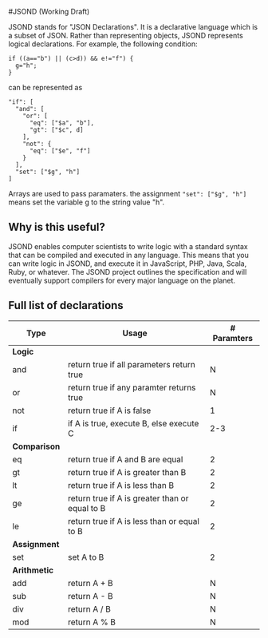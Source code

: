#JSOND (Working Draft)

JSOND stands for "JSON Declarations".  It is a declarative language which is a subset of JSON.  Rather than representing objects, JSOND represents logical declarations. For example, the following condition:

    if ((a=="b") || (c>d)) && e!="f") {
      g="h";
    }

can be represented as

    "if": [
      "and": [
        "or": [
          "eq": ["$a", "b"],
          "gt": ["$c", d]
        ],
        "not": {
          "eq": ["$e", "f"]
        }
      ],
      "set": ["$g", "h"]
    ]
    
Arrays are used to pass paramaters.  the assignment `"set": ["$g", "h"]` means set the variable g to the string value "h".  

## Why is this useful?

JSOND enables computer scientists to write logic with a standard syntax that can be compiled and executed in any language.  This means that you can write logic in JSOND, and execute it in JavaScript, PHP, Java, Scala, Ruby, or whatever.  The JSOND project outlines the specification and will eventually support compilers for every major language on the planet.

## Full list of declarations

| Type           | Usage                                           | # Paramters |
| ---------------|-------------------------------------------------|-------------|
| **Logic**
| and            | return true if all parameters return true       | N           |
| or             | return true if any paramter returns true        | N           |
| not            | return true if A is false                       | 1           |
| if             | if A is true, execute B, else execute C         | 2-3         |
| **Comparison** 
| eq             | return true if A and B are equal                | 2           |
| gt             | return true if A is greater than B              | 2           |
| lt             | return true if A is less than B                 | 2           |
| ge             | return true if A is greater than or equal to B  | 2           |
| le             | return true if A is less than or equal to B     | 2           |
| **Assignment**     
| set            | set A to B                                      | 2           |
| **Arithmetic**    
| add            | return A + B                                    | N           |
| sub            | return A - B                                    | N           |
| div            | return A / B                                    | N           |
| mod            | return A % B                                    | N           |


